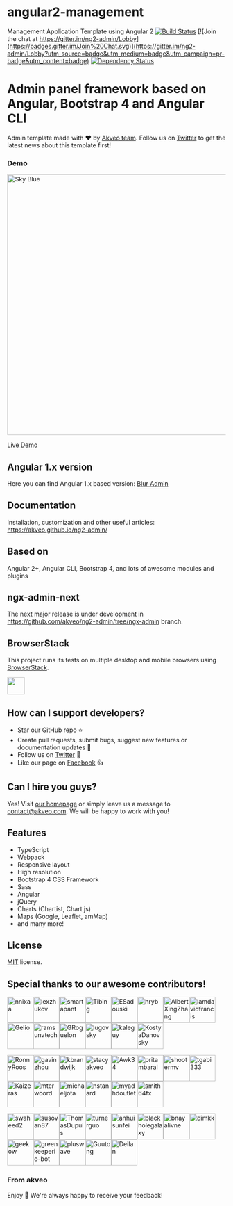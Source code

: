 # angular2-management
Management Application Template using Angular 2 
[![Build Status](https://travis-ci.org/akveo/ng2-admin.svg?branch=master)](https://travis-ci.org/akveo/ng2-admin)
[![Join the chat at https://gitter.im/ng2-admin/Lobby](https://badges.gitter.im/Join%20Chat.svg)](https://gitter.im/ng2-admin/Lobby?utm_source=badge&utm_medium=badge&utm_campaign=pr-badge&utm_content=badge)
[![Dependency Status](https://david-dm.org/akveo/ng2-admin/status.svg)](https://david-dm.org/akveo/ng2-admin)

# Admin panel framework based on Angular, Bootstrap 4 and Angular CLI

Admin template made with :heart:  by [Akveo team](http://akveo.com/). Follow us on [Twitter](https://twitter.com/akveo_inc) to get the latest news about this template first!

### Demo

<a target="_blank" href="http://akveo.com/ng2-admin/"><img src="http://i.imgur.com/QK9AzHj.jpg" width="600" alt="Sky Blue"/></a>

<a target="_blank" href="http://akveo.com/ng2-admin/">Live Demo</a>

## Angular 1.x version
Here you can find Angular 1.x based version: [Blur Admin](http://akveo.github.io/blur-admin/)
 
## Documentation
Installation, customization and other useful articles: https://akveo.github.io/ng2-admin/

## Based on
Angular 2+, Angular CLI, Bootstrap 4, and lots of awesome modules and plugins

## ngx-admin-next
The next major release is under development in https://github.com/akveo/ng2-admin/tree/ngx-admin branch.

## BrowserStack
This project runs its tests on multiple desktop and mobile browsers using [BrowserStack](http://www.browserstack.com).

<img src="https://cloud.githubusercontent.com/assets/131406/22254249/534d889e-e254-11e6-8427-a759fb23b7bd.png" height="40" />

## How can I support developers?
- Star our GitHub repo :star:
- Create pull requests, submit bugs, suggest new features or documentation updates :wrench:
- Follow us on [Twitter](https://twitter.com/akveo_inc) :feet:
- Like our page on [Facebook](https://www.facebook.com/akveo/) :thumbsup:

## Can I hire you guys?
Yes!  Visit [our homepage](http://akveo.com/) or simply leave us a message to [contact@akveo.com](mailto:contact@akveo.com). We will be happy to work with you!

## Features
* TypeScript
* Webpack
* Responsive layout
* High resolution
* Bootstrap 4 CSS Framework
* Sass
* Angular
* jQuery
* Charts (Chartist, Chart.js)
* Maps (Google, Leaflet, amMap)
* and many more!

## License
[MIT](LICENSE.txt) license.

## Special thanks to our awesome contributors!

[<img alt="nnixaa" src="https://avatars0.githubusercontent.com/u/230527?v=3&s=60" width="60">](https://github.com/nnixaa)[<img alt="lexzhukov" src="https://avatars0.githubusercontent.com/u/12192373?v=3&s=60" width="60">](https://github.com/lexzhukov)[<img alt="smartapant" src="https://avatars3.githubusercontent.com/u/3674348?v=3&s=60" width="60">](https://github.com/smartapant)[<img alt="Tibing" src="https://avatars2.githubusercontent.com/u/17410089?v=3&s=60" width="60">](https://github.com/Tibing)[<img alt="ESadouski" src="https://avatars3.githubusercontent.com/u/9255839?v=3&s=60" width="60">](https://github.com/ESadouski)[<img alt="hryb" src="https://avatars3.githubusercontent.com/u/24896429?v=3&s=60" width="60">](https://github.com/hryb)[<img alt="AlbertXingZhang" src="https://avatars3.githubusercontent.com/u/12808025?v=3&s=60" width="60">](https://github.com/AlbertXingZhang)[<img alt="iamdavidfrancis" src="https://avatars2.githubusercontent.com/u/539365?v=3&s=60" width="60">](https://github.com/iamdavidfrancis)[<img alt="Gelio" src="https://avatars3.githubusercontent.com/u/889383?v=3&s=60" width="60">](https://github.com/Gelio)[<img alt="ramsunvtech" src="https://avatars1.githubusercontent.com/u/1652629?v=3&s=60" width="60">](https://github.com/ramsunvtech)[<img alt="GRoguelon" src="https://avatars2.githubusercontent.com/u/309354?v=3&s=60" width="60">](https://github.com/GRoguelon)[<img alt="lugovsky" src="https://avatars3.githubusercontent.com/u/2788046?v=3&s=60" width="60">](https://github.com/lugovsky)[<img alt="kaleguy" src="https://avatars3.githubusercontent.com/u/1402176?v=3&s=60" width="60">](https://github.com/kaleguy)[<img alt="KostyaDanovsky" src="https://avatars3.githubusercontent.com/u/773632?v=3&s=60" width="60">](https://github.com/KostyaDanovsky)

[<img alt="RonnyRoos" src="https://avatars2.githubusercontent.com/u/6583791?v=3&s=60" width="60">](https://github.com/RonnyRoos)[<img alt="gavinzhou" src="https://avatars2.githubusercontent.com/u/240780?v=3&s=60" width="60">](https://github.com/gavinzhou)[<img alt="kbrandwijk" src="https://avatars2.githubusercontent.com/u/852069?v=3&s=60" width="60">](https://github.com/kbrandwijk)[<img alt="stacyakveo" src="https://avatars2.githubusercontent.com/u/27723447?v=3&s=60" width="60">](https://github.com/stacyakveo)[<img alt="Awk34" src="https://avatars1.githubusercontent.com/u/5545474?v=3&s=60" width="60">](https://github.com/Awk34)[<img alt="pritambaral" src="https://avatars1.githubusercontent.com/u/1378718?v=3&s=60" width="60">](https://github.com/pritambaral)[<img alt="shootermv" src="https://avatars3.githubusercontent.com/u/1336862?v=3&s=60" width="60">](https://github.com/shootermv)[<img alt="tgabi333" src="https://avatars0.githubusercontent.com/u/187022?v=3&s=60" width="60">](https://github.com/tgabi333)[<img alt="Kaizeras" src="https://avatars0.githubusercontent.com/u/6340189?v=3&s=60" width="60">](https://github.com/Kaizeras)[<img alt="mterwoord" src="https://avatars1.githubusercontent.com/u/114143?v=3&s=60" width="60">](https://github.com/mterwoord)[<img alt="michaeljota" src="https://avatars3.githubusercontent.com/u/10507776?v=3&s=60" width="60">](https://github.com/michaeljota)[<img alt="nstanard" src="https://avatars2.githubusercontent.com/u/4204806?v=3&s=60" width="60">](https://github.com/nstanard)[<img alt="myadhdoutlet" src="https://avatars0.githubusercontent.com/u/18659465?v=3&s=60" width="60">](https://github.com/myadhdoutlet)[<img alt="smith64fx" src="https://avatars0.githubusercontent.com/u/3246782?v=3&s=60" width="60">](https://github.com/smith64fx)

[<img alt="swaheed2" src="https://avatars1.githubusercontent.com/u/8592912?v=3&s=60" width="60">](https://github.com/swaheed2)[<img alt="susovan87" src="https://avatars0.githubusercontent.com/u/1897814?v=3&s=60" width="60">](https://github.com/susovan87)[<img alt="ThomasDupuis" src="https://avatars2.githubusercontent.com/u/1278762?v=3&s=60" width="60">](https://github.com/ThomasDupuis)[<img alt="turnerguo" src="https://avatars3.githubusercontent.com/u/633880?v=3&s=60" width="60">](https://github.com/turnerguo)[<img alt="anhuisunfei" src="https://avatars0.githubusercontent.com/u/5771096?v=3&s=60" width="60">](https://github.com/anhuisunfei)[<img alt="blackholegalaxy" src="https://avatars3.githubusercontent.com/u/11064123?v=3&s=60" width="60">](https://github.com/blackholegalaxy)[<img alt="bnayalivne" src="https://avatars0.githubusercontent.com/u/20381085?v=3&s=60" width="60">](https://github.com/bnayalivne)[<img alt="dimkk" src="https://avatars0.githubusercontent.com/u/4674044?v=3&s=60" width="60">](https://github.com/dimkk)[<img alt="geekow" src="https://avatars2.githubusercontent.com/u/12011794?v=3&s=60" width="60">](https://github.com/geekow)[<img alt="greenkeeperio-bot" src="https://avatars2.githubusercontent.com/u/14790466?v=3&s=60" width="60">](https://github.com/greenkeeperio-bot)[<img alt="pluswave" src="https://avatars0.githubusercontent.com/u/5653443?v=3&s=60" width="60">](https://github.com/pluswave)[<img alt="Guutong" src="https://avatars3.githubusercontent.com/u/10181975?v=3&s=60" width="60">](https://github.com/Guutong)[<img alt="Deilan" src="https://avatars1.githubusercontent.com/u/4777512?v=3&s=60" width="60">](https://github.com/Deilan)

### From akveo

Enjoy :metal:
We're always happy to receive your feedback!
